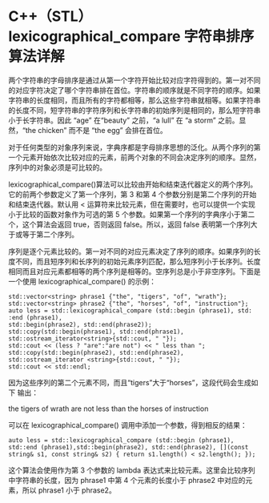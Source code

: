 # C++（STL） lexicographical_compare 字符串排序算法详解

两个字符串的字母排序是通过从第一个字符开始比较对应字符得到的。第一对不同的对应字符决定了哪个字符串排在首位。字符串的顺序就是不同字符的顺序。如果字符串的长度相同，而且所有的字符都相等，那么这些字符串就相等。如果字符串的长度不同，短字符串的字符序列和长字符串的初始序列是相同的，那么短字符串小于长字符串。因此 “age” 在“beauty” 之前，“a lull” 在 “a storm” 之前。显然，“the chicken” 而不是 “the egg” 会排在首位。

对于任何类型的对象序列来说，字典序都是字母排序思想的泛化。从两个序列的第一个元素开始依次比较对应的元素，前两个对象的不同会决定序列的顺序。显然，序列中的对象必须是可比较的。

lexicographical_compare()算法可以比较由开始和结束迭代器定义的两个序列。它的前两个参数定义了第一个序列，第 3 和第 4 个参数分别是第二个序列的开始和结束迭代器。默认用 < 运算符来比较元素，但在需要时，也可以提供一个实现小于比较的函数对象作为可选的第 5 个参数。如果第一个序列的字典序小于第二个，这个算法会返回 true，否则返回 false。所以，返回 false 表明第一个序列大于或等于第二个序列。

序列是逐个元素比较的。第一对不同的对应元素决定了序列的顺序。如果序列的长度不同，而且短序列和长序列的初始元素序列匹配，那么短序列小于长序列。长度相同而且对应元素都相等的两个序列是相等的。空序列总是小于非空序列。下面是一个使用 lexicographical_compare() 的示例：

```
std::vector<string> phrase1 {"the", "tigers", "of", "wrath"};
std::vector<string> phrase2 {"the", "horses", "of", "instruction"};
auto less = std::lexicographical_compare (std::begin (phrase1), std: :end (phrase1),
std::begin(phrase2), std::end(phrase2)); std::copy(std::begin(phrase1), std::end(phrase1), std::ostream_iterator<string>{std::cout, " "});
std::cout << (less ? "are":"are not") << " less than ";
std::copy(std::begin(phrase2), std::end(phrase2), std::ostream_iterator <string>{std::cout, " "});
std::cout << std::endl;
```

因为这些序列的第二个元素不同，而且“tigers”大于“horses”，这段代码会生成如下 输出：

the tigers of wrath are not less than the horses of instruction

可以在 lexicographical_compare() 调用中添加一个参数，得到相反的结果：

```
auto less = std::lexicographical_compare (std::begin (phrase1), std::end (phrase1),std::begin(phrase2), std::end(phrase2), [](const string& s1, const string& s2) { return s1.length() < s2.length(); });
```

这个算法会使用作为第 3 个参数的 lambda 表达式来比较元素。这里会比较序列中字符串的长度，因为 phrase1 中第 4 个元素的长度小于 phrase2 中对应的元素，所以 phrase1 小于 phrase2。
